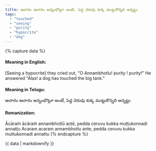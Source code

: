 ```yaml
---
title: ఆచారం ఆచారం అన్నంభొట్లూ అంటే, పెద్ద చెరువు కుక్క ముట్టుకొన్నది అన్నట్టు
tags:
  - "touched"
  - "seeing"
  - "purity"
  - "hypocrite"
  - "dog"
---
```


{% capture data %}
#### Meaning in English:
[Seeing a hypocrite] they cried out, "O Annambhotlu! purity ! purity!" He answered "Alas! a dog has touched the big tank."

#### Meaning in Telugu:
ఆచారం ఆచారం అన్నంభొట్లూ అంటే, పెద్ద చెరువు కుక్క ముట్టుకొన్నది అన్నట్టు

#### Romanization:
Ācāraṁ ācāraṁ annambhoṭlū aṇṭē, pedda ceruvu kukka muṭṭukonnadi annaṭṭu
Acaram acaram annambhotlu ante, pedda ceruvu kukka muttukonnadi annattu
{% endcapture %}

{{ data | markdownify }}


